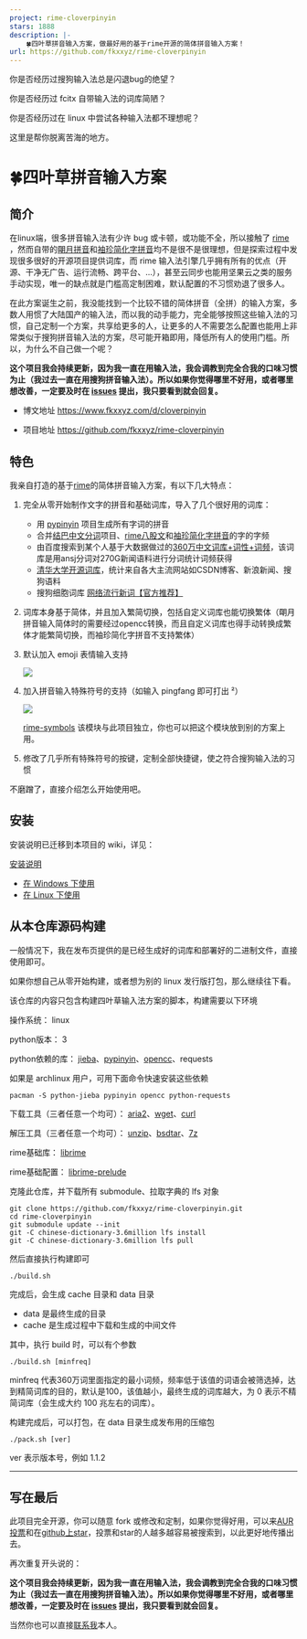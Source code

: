 ```yaml
---
project: rime-cloverpinyin
stars: 1888
description: |-
    🍀️四叶草拼音输入方案，做最好用的基于rime开源的简体拼音输入方案！
url: https://github.com/fkxxyz/rime-cloverpinyin
---
```


你是否经历过搜狗输入法总是闪退bug的绝望？

你是否经历过 fcitx 自带输入法的词库简陋？

你是否经历过在 linux 中尝试各种输入法都不理想呢？

这里是帮你脱离苦海的地方。

<!--more-->

# :four_leaf_clover:四叶草拼音输入方案


## 简介

在linux端，很多拼音输入法有少许 bug 或卡顿，或功能不全，所以接触了 [rime](https://rime.im) ，然而自带的[朙月拼音](https://github.com/rime/rime-luna-pinyin)和[袖珍简化字拼音](https://github.com/rime/rime-pinyin-simp)均不是很不是很理想，但是探索过程中发现很多很好的开源项目提供词库，而 rime 输入法引擎几乎拥有所有的优点（开源、干净无广告、运行流畅、跨平台、...），甚至云同步也能用坚果云之类的服务手动实现，唯一的缺点就是门槛高定制困难，默认配置的不习惯劝退了很多人。

在此方案诞生之前，我没能找到一个比较不错的简体拼音（全拼）的输入方案，多数人用惯了大陆国产的输入法，而以我的动手能力，完全能够按照这些输入法的习惯，自己定制一个方案，共享给更多的人，让更多的人不需要怎么配置也能用上非常类似于搜狗拼音输入法的方案，尽可能开箱即用，降低所有人的使用门槛。所以，为什么不自己做一个呢？

**这个项目我会持续更新，因为我一直在用输入法，我会调教到完全合我的口味习惯为止（我过去一直在用搜狗拼音输入法）。所以如果你觉得哪里不好用，或者哪里想改善，一定要及时在 [issues](https://github.com/fkxxyz/rime-cloverpinyin/issues) 提出，我只要看到就会回复。**

- 博文地址	https://www.fkxxyz.com/d/cloverpinyin

- 项目地址	https://github.com/fkxxyz/rime-cloverpinyin

## 特色

我亲自打造的基于[rime](https://rime.im/)的简体拼音输入方案，有以下几大特点：

1. 完全从零开始制作文字的拼音和基础词库，导入了几个很好用的词库：

   - 用 [pypinyin](https://github.com/mozillazg/python-pinyin) 项目生成所有字词的拼音
   - 合并[结巴中文分词](https://github.com/fxsjy/jieba)项目、[rime八股文](https://github.com/rime/rime-essay)和[袖珍简化字拼音](https://github.com/rime/rime-pinyin-simp)的字的字频
   - 由百度搜索到某个人基于大数据做过的[360万中文词库+词性+词频](https://download.csdn.net/download/xmp3x/8621683)，该词库是用ansj分词对270G新闻语料进行分词统计词频获得
   - [清华大学开源词库](https://github.com/thunlp/THUOCL)，统计来自各大主流网站如CSDN博客、新浪新闻、搜狗语料
   - 搜狗细胞词库 [网络流行新词【官方推荐】](https://pinyin.sogou.com/dict/detail/index/4)
  
2. 词库本身基于简体，并且加入繁简切换，包括自定义词库也能切换繁体（朙月拼音输入简体时的需要经过opencc转换，而且自定义词库也得手动转换成繁体才能繁简切换，而袖珍简化字拼音不支持繁体）

3. 默认加入 emoji 表情输入支持

   ![](https://www.fkxxyz.com/img/cloverpinyin-1.png)

4. 加入拼音输入特殊符号的支持（如输入 pingfang 即可打出 ²）

   ![](https://www.fkxxyz.com/img/cloverpinyin-2.png)

   [rime-symbols](https://github.com/fkxxyz/rime-symbols) 该模块与此项目独立，你也可以把这个模块放到别的方案上用。

5. 修改了几乎所有特殊符号的按键，定制全部快捷键，使之符合搜狗输入法的习惯

不磨蹭了，直接介绍怎么开始使用吧。

## 安装

安装说明已迁移到本项目的 wiki，详见：

[安装说明](https://github.com/fkxxyz/rime-cloverpinyin/wiki/Home)

- [在 Windows 下使用](https://github.com/fkxxyz/rime-cloverpinyin/wiki/windows)
- [在 Linux 下使用](https://github.com/fkxxyz/rime-cloverpinyin/wiki/linux)

## 从本仓库源码构建

一般情况下，我在发布页提供的是已经生成好的词库和部署好的二进制文件，直接使用即可。

如果你想自己从零开始构建，或者想为别的 linux 发行版打包，那么继续往下看。

该仓库的内容只包含构建四叶草输入法方案的脚本，构建需要以下环境

操作系统： linux

python版本： 3

python依赖的库： [jieba](https://github.com/fxsjy/jieba)、[pypinyin](https://github.com/mozillazg/python-pinyin)、[opencc](https://github.com/BYVoid/OpenCC)、requests

如果是 archlinux 用户，可用下面命令快速安装这些依赖

```shell
pacman -S python-jieba pypinyin opencc python-requests
```

下载工具（三者任意一个均可）： [aria2](http://aria2.sourceforge.net/)、[wget](https://www.gnu.org/software/wget/wget.html)、[curl](https://curl.haxx.se/)

解压工具（三者任意一个均可）： [unzip](https://www.info-zip.org/UnZip.html)、[bsdtar](https://libarchive.org/)、[7z](http://p7zip.sourceforge.net/)

rime基础库： [librime](https://github.com/rime/librime)

rime基础配置： [librime-prelude](https://github.com/rime/rime-prelude)

克隆此仓库，并下载所有 submodule、拉取字典的 lfs 对象

```shell
git clone https://github.com/fkxxyz/rime-cloverpinyin.git
cd rime-cloverpinyin
git submodule update --init
git -C chinese-dictionary-3.6million lfs install
git -C chinese-dictionary-3.6million lfs pull
```

然后直接执行构建即可

```shell
./build.sh
```

完成后，会生成 cache 目录和 data 目录

- data 是最终生成的目录
- cache 是生成过程中下载和生成的中间文件



其中，执行 build 时，可以有个参数

```shell
./build.sh [minfreq]
```

minfreq 代表360万词里面指定的最小词频，频率低于该值的词语会被筛选掉，达到精简词库的目的，默认是100，该值越小，最终生成的词库越大，为 0 表示不精简词库（会生成大约 100 兆左右的词库）。

构建完成后，可以打包，在 data 目录生成发布用的压缩包

```
./pack.sh [ver]
```

ver 表示版本号，例如 1.1.2

---

## 写在最后

此项目完全开源，你可以随意 fork 或修改和定制，如果你觉得好用，可以来[AUR投票](https://aur.archlinux.org/packages/rime-cloverpinyin/)和在[github上star](https://github.com/fkxxyz/rime-cloverpinyin)，投票和star的人越多越容易被搜索到，以此更好地传播出去。

再次重复开头说的：

**这个项目我会持续更新，因为我一直在用输入法，我会调教到完全合我的口味习惯为止（我过去一直在用搜狗拼音输入法）。所以如果你觉得哪里不好用，或者哪里想改善，一定要及时在 [issues](https://github.com/fkxxyz/rime-cloverpinyin/issues) 提出，我只要看到就会回复。**

当然你也可以直接[联系我](https://www.fkxxyz.com/about/#%E5%85%B3%E4%BA%8E%E6%88%91)本人。


